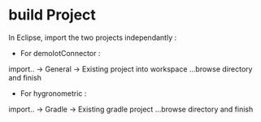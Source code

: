 # build Project

In Eclipse, import the two projects independantly : 

- For demoIotConnector :

import.. -> General -> Existing project into workspace ...browse directory and finish

- For hygronometric :

import.. -> Gradle -> Existing gradle project ...browse directory and finish
